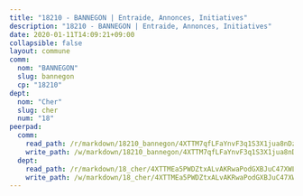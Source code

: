 ```yaml
---
title: "18210 - BANNEGON | Entraide, Annonces, Initiatives"
description: "18210 - BANNEGON | Entraide, Annonces, Initiatives"
date: 2020-01-11T14:09:21+09:00
collapsible: false
layout: commune
comm:
  nom: "BANNEGON"
  slug: bannegon
  cp: "18210"
dept:
  nom: "Cher"
  slug: cher
  num: "18"
peerpad:
  comm:
    read_path: /r/markdown/18210_bannegon/4XTTM7qfLFaYnvF3q1S3X1jua8nDzddc6hx17ahcttZNr9StA
    write_path: /w/markdown/18210_bannegon/4XTTM7qfLFaYnvF3q1S3X1jua8nDzddc6hx17ahcttZNr9StA-K3TgU4C2VqiHgC3AjhtUaEs1STmugaEkpmUTcp3BPM98wK75oJoLULW5beikzxSHgcmtESJX34JXCkMBEs9iBYR3aL5MtR3ee3yEe3py7iHXYyQpaioxVYF47ymJrCG369PKASWn
  dept:
    read_path: /r/markdown/18_cher/4XTTMEa5PWDZtxALvAKRwaPodGXBJuC47XWLMLZ5hCaMSik3w
    write_path: /w/markdown/18_cher/4XTTMEa5PWDZtxALvAKRwaPodGXBJuC47XWLMLZ5hCaMSik3w-K3TgTvT6tiupPRTeoV2zMggT6E77BmY6Zeeqwk1pvv6Bfo4GHKoyLD2hQDLMcNajnfixB5aDgngmFZba1jsFtXhXJhkZaMz5Fno5UjuUU6mkQFXv9cWu6FJLmGRziLMtgTSufDeD
---
```



